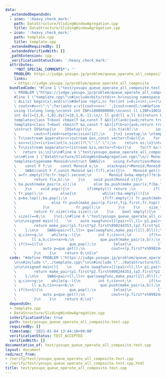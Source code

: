 ```yaml
---
data:
  _extendedDependsOn:
  - icon: ':heavy_check_mark:'
    path: DataStructure/SlidingWindowAgregation.cpp
    title: DataStructure/SlidingWindowAgregation.cpp
  - icon: ':heavy_check_mark:'
    path: template.cpp
    title: template.cpp
  _extendedRequiredBy: []
  _extendedVerifiedWith: []
  _pathExtension: cpp
  _verificationStatusIcon: ':heavy_check_mark:'
  attributes:
    '*NOT_SPECIAL_COMMENTS*': ''
    PROBLEM: https://judge.yosupo.jp/problem/queue_operate_all_composite
    links:
    - https://judge.yosupo.jp/problem/queue_operate_all_composite
  bundledCode: "#line 1 \"test/yosupo_queue_operate_all_composite.test.cpp\"\n#define\
    \ PROBLEM \"https://judge.yosupo.jp/problem/queue_operate_all_composite\"\n\n\
    #line 1 \"template.cpp\"\n#include<bits/stdc++.h>\nusing namespace std;\n#define\
    \ ALL(x) begin(x),end(x)\n#define rep(i,n) for(int i=0;i<(n);i++)\n#define debug(v)\
    \ cout<<#v<<\":\";for(auto x:v){cout<<x<<' ';}cout<<endl;\n#define mod 1000000007\n\
    using ll=long long;\nconst int INF=1000000000;\nconst ll LINF=1001002003004005006ll;\n\
    int dx[]={1,0,-1,0},dy[]={0,1,0,-1};\n// ll gcd(ll a,ll b){return b?gcd(b,a%b):a;}\n\
    template<class T>bool chmax(T &a,const T &b){if(a<b){a=b;return true;}return false;}\n\
    template<class T>bool chmin(T &a,const T &b){if(b<a){a=b;return true;}return false;}\n\
    \nstruct IOSetup{\n    IOSetup(){\n        cin.tie(0);\n        ios::sync_with_stdio(0);\n\
    \        cout<<fixed<<setprecision(12);\n    }\n} iosetup;\n \ntemplate<typename\
    \ T>\nostream &operator<<(ostream &os,const vector<T>&v){\n    for(int i=0;i<(int)v.size();i++)\
    \ os<<v[i]<<(i+1==(int)v.size()?\"\":\" \");\n    return os;\n}\ntemplate<typename\
    \ T>\nistream &operator>>(istream &is,vector<T>&v){\n    for(T &x:v)is>>x;\n \
    \   return is;\n}\n\n#line 4 \"test/yosupo_queue_operate_all_composite.test.cpp\"\
    \n\n#line 1 \"DataStructure/SlidingWindowAgregation.cpp\"\n// Monoid Sliding-Window-AGregation\n\
    template<typename Monoid>\nstruct SWAG{\n    using F=function<Monoid(Monoid,Monoid)>;\n\
    \    const F f;\n    const Monoid e;\n    stack<pair<Monoid,Monoid>> fr,ba;\n\
    \    SWAG(const F f,const Monoid &e):f(f),e(e){}\n    Monoid get(){\n        Monoid\
    \ a=fr.empty()?e:fr.top().second;\n        Monoid b=ba.empty()?e:ba.top().second;\n\
    \        return f(a,b);\n    }\n    void push(Monoid x){\n        if(ba.empty())\
    \ ba.push(make_pair(x,x));\n        else ba.push(make_pair(x,f(ba.top().second,x)));\n\
    \    }\n    void pop(){\n        if(empty()) return ;\n        if(!fr.empty())\
    \ fr.pop();\n        else{\n            while(!ba.empty()){\n                pair<Monoid,Monoid>\
    \ p=ba.top();ba.pop();\n                if(fr.empty()) fr.push(make_pair(p.first,p.first));\n\
    \                else fr.push(make_pair(p.first,f(p.first,fr.top().second)));\n\
    \            }\n            fr.pop();\n        }\n    }\n    size_t size(){\n\
    \        return fr.size()+ba.size();\n    }\n    bool empty(){\n        return\
    \ size()==0;\n    }\n};\n#line 6 \"test/yosupo_queue_operate_all_composite.test.cpp\"\
    \n\n\nsigned main(){    \n    auto swagfunc=[](pair<ll,ll> p1,pair<ll,ll> p2){\n\
    \        return make_pair(p1.first*p2.first%998244353,(p2.first*p1.second%998244353+p2.second)%998244353);\n\
    \    };\n\n    SWAG<pair<ll,ll>> que(swagfunc,make_pair(1ll,0ll));\n\n    int\
    \ q;cin>>q;\n    while(q--){\n        int t;cin>>t;\n        if(t==0){\n     \
    \       ll a,b;cin>>a>>b;\n            que.push(make_pair(a,b));\n        }else\
    \ if(t==1){\n            que.pop();\n        }else{\n            ll x;cin>>x;\n\
    \            auto p=que.get();\n            cout<<(p.first*x%998244353+p.second)%998244353<<endl;\n\
    \        }\n    }\n    return 0;\n}\n"
  code: "#define PROBLEM \"https://judge.yosupo.jp/problem/queue_operate_all_composite\"\
    \n\n#include \"../template.cpp\"\n\n#include \"../DataStructure/SlidingWindowAgregation.cpp\"\
    \n\n\nsigned main(){    \n    auto swagfunc=[](pair<ll,ll> p1,pair<ll,ll> p2){\n\
    \        return make_pair(p1.first*p2.first%998244353,(p2.first*p1.second%998244353+p2.second)%998244353);\n\
    \    };\n\n    SWAG<pair<ll,ll>> que(swagfunc,make_pair(1ll,0ll));\n\n    int\
    \ q;cin>>q;\n    while(q--){\n        int t;cin>>t;\n        if(t==0){\n     \
    \       ll a,b;cin>>a>>b;\n            que.push(make_pair(a,b));\n        }else\
    \ if(t==1){\n            que.pop();\n        }else{\n            ll x;cin>>x;\n\
    \            auto p=que.get();\n            cout<<(p.first*x%998244353+p.second)%998244353<<endl;\n\
    \        }\n    }\n    return 0;\n}"
  dependsOn:
  - template.cpp
  - DataStructure/SlidingWindowAgregation.cpp
  isVerificationFile: true
  path: test/yosupo_queue_operate_all_composite.test.cpp
  requiredBy: []
  timestamp: '2021-01-04 13:44:10+09:00'
  verificationStatus: TEST_ACCEPTED
  verifiedWith: []
documentation_of: test/yosupo_queue_operate_all_composite.test.cpp
layout: document
redirect_from:
- /verify/test/yosupo_queue_operate_all_composite.test.cpp
- /verify/test/yosupo_queue_operate_all_composite.test.cpp.html
title: test/yosupo_queue_operate_all_composite.test.cpp
---
```

